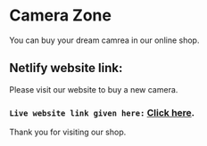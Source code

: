 # Camera Zone 

You can buy your dream camrea in our online shop.

## Netlify website link:
Please visit our website to buy a new camera.
### `Live website link given here:` [Click here](https://github.com/facebook/create-react-app).

Thank you for visiting our shop.
